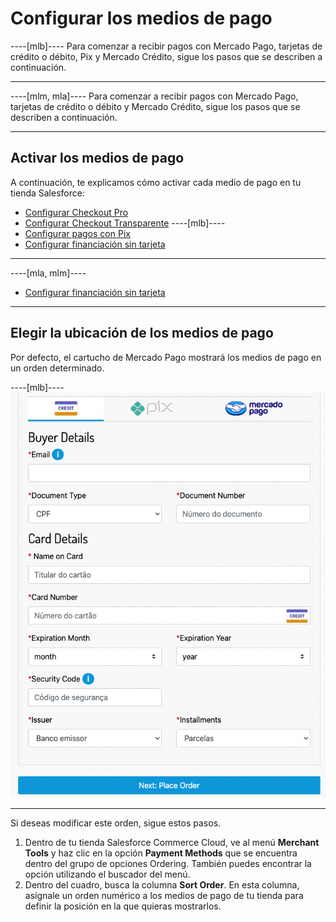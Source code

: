 # Configurar los medios de pago

----[mlb]----
Para comenzar a recibir pagos con Mercado Pago, tarjetas de crédito o débito, Pix y Mercado Crédito, sigue los pasos que se describen a continuación.

------------
----[mlm, mla]----
Para comenzar a recibir pagos con Mercado Pago, tarjetas de crédito o débito y Mercado Crédito, sigue los pasos que se describen a continuación.

------------

## Activar los medios de pago

A continuación, te explicamos cómo activar cada medio de pago en tu tienda Salesforce:

* [Configurar Checkout Pro](/developers/es/docs/salesforce-commerce-cloud/payments-configuration/checkout-pro)
* [Configurar Checkout Transparente](/developers/es/docs/salesforce-commerce-cloud/payments-configuration/checkout-api)
----[mlb]----
* [Configurar pagos con Pix](/developers/es/docs/salesforce-commerce-cloud/payments-configuration/checkout-api/pix)
* [Configurar financiación sin tarjeta](/developers/es/docs/salesforce-commerce-cloud/payments-configuration/checkout-api/credits)
------------
----[mla, mlm]----
* [Configurar financiación sin tarjeta](/developers/es/docs/salesforce-commerce-cloud/payments-configuration/checkout-api/credits)
------------

## Elegir la ubicación de los medios de pago

Por defecto, el cartucho de Mercado Pago mostrará los medios de pago en un orden determinado. 

----[mlb]----
![payment_methods_v2](/images/salesforce/payment_methods_v2.png)

------------

Si deseas modificar este orden, sigue estos pasos.

1. Dentro de tu tienda Salesforce Commerce Cloud, ve al menú **Merchant Tools** y haz clic en la opción **Payment Methods** que se encuentra dentro del grupo de opciones Ordering. También puedes encontrar la opción utilizando el buscador del menú.
2. Dentro del cuadro, busca la columna **Sort Order**. En esta columna, asígnale un orden numérico a los medios de pago de tu tienda para definir la posición en la que quieras mostrarlos.


